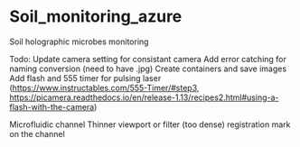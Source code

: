 # Soil_monitoring_azure
Soil holographic microbes monitoring 

Todo:
Update camera setting for consistant camera
Add error catching for naming conversion (need to have .jpg)
Create containers and save images
Add flash and 555 timer for pulsing laser (https://www.instructables.com/555-Timer/#step3, https://picamera.readthedocs.io/en/release-1.13/recipes2.html#using-a-flash-with-the-camera)

Microfluidic channel
Thinner viewport or filter (too dense) 
registration mark on the channel 
